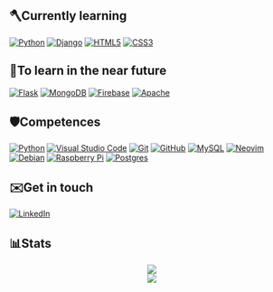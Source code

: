 ## 🪓Currently learning 

<a href="https://www.python.org">![Python](https://img.shields.io/badge/python-3670A0?style=for-the-badge&logo=python&logoColor=ffdd54)</a>
<a href="https://docs.djangoproject.com/en/4.1/">![Django](https://img.shields.io/badge/django-%23092E20.svg?style=for-the-badge&logo=django&logoColor=white)</a>
<a href="https://www.html.com">![HTML5](https://img.shields.io/badge/html5-%23E34F26.svg?style=for-the-badge&logo=html5&logoColor=white)</a>
<a href="https://www.w3schools.com/css/">![CSS3](https://img.shields.io/badge/css3-%231572B6.svg?style=for-the-badge&logo=css3&logoColor=white)</a>


## 🌱To learn in the near future

<a href="https://flask.palletsprojects.com/en/2.2.x/">![Flask](https://img.shields.io/badge/flask-%23000.svg?style=for-the-badge&logo=flask&logoColor=white)</a>
<a href="https://www.mongodb.com/">![MongoDB](https://img.shields.io/badge/MongoDB-%234ea94b.svg?style=for-the-badge&logo=mongodb&logoColor=white)</a>
<a href="https://firebase.google.com/?gclid=Cj0KCQjwgO2XBhCaARIsANrW2X3OURs5ZnR6USAJkNMuLzaJlfDzAASVvQxlKRDnLEHsgwZcTSHknLMaAl3nEALw_wcB&gclsrc=aw.ds">![Firebase](https://img.shields.io/badge/Firebase-039BE5?style=for-the-badge&logo=Firebase&logoColor=white)</a>
<a href="https://httpd.apache.org/">![Apache](https://img.shields.io/badge/apache-%23D42029.svg?style=for-the-badge&logo=apache&logoColor=white)</a>

## 🛡️Competences

<a href="https://www.python.org">![Python](https://img.shields.io/badge/python-3670A0?style=for-the-badge&logo=python&logoColor=ffdd54)<a href="https://firebase.google.com/?gclid=Cj0KCQjwgO2XBhCaARIsANrW2X3OURs5ZnR6USAJkNMuLzaJlfDzAASVvQxlKRDnLEHsgwZcTSHknLMaAl3nEALw_wcB&gclsrc=aw.ds"></a>
<a href="https://code.visualstudio.com/">![Visual Studio Code](https://img.shields.io/badge/Visual%20Studio%20Code-0078d7.svg?style=for-the-badge&logo=visual-studio-code&logoColor=white)</a>
<a href="https://git-scm.com/">![Git](https://img.shields.io/badge/git-%23F05033.svg?style=for-the-badge&logo=git&logoColor=white)</a>
<a href="https://www.github.com">![GitHub](https://img.shields.io/badge/github-%23121011.svg?style=for-the-badge&logo=github&logoColor=white)</a>
<a href="https://www.mysql.com/">![MySQL](https://img.shields.io/badge/mysql-%2300f.svg?style=for-the-badge&logo=mysql&logoColor=white)</a>
<a href="https://neovim.io/">![Neovim](https://img.shields.io/badge/NeoVim-%2357A143.svg?&style=for-the-badge&logo=neovim&logoColor=white)</a>
<a href="https://www.debian.org/index.es.html">![Debian](https://img.shields.io/badge/Debian-D70A53?style=for-the-badge&logo=debian&logoColor=white)</a>
<a href="https://https://www.raspberrypi.org/">![Raspberry Pi](https://img.shields.io/badge/-RaspberryPi-C51A4A?style=for-the-badge&logo=Raspberry-Pi)</a>
<a href="https://www.postgresql.org/">![Postgres](https://img.shields.io/badge/postgres-%23316192.svg?style=for-the-badge&logo=postgresql&logoColor=white)</a>
    
## ✉️Get in touch

<a href="https://www.linkedin.com/in/daniel-atanasov-angelov-703a16217/" target="_blank">
    <img alt="LinkedIn" src="https://img.shields.io/badge/linkedin-%230A66C2.svg?&style=for-the-badge&logo=linkedin&logoColor=white"/>
</a>

## 📊Stats
 <div align="center">
    <img src="http://github-readme-streak-stats.herokuapp.com?user=VarmiloVA&theme=dracula&count_private=true">
    <br>
    <img align="center" src="https://github-readme-stats.vercel.app/api/top-langs/?username=VarmiloVA&theme=dracula"/>
 </div>
